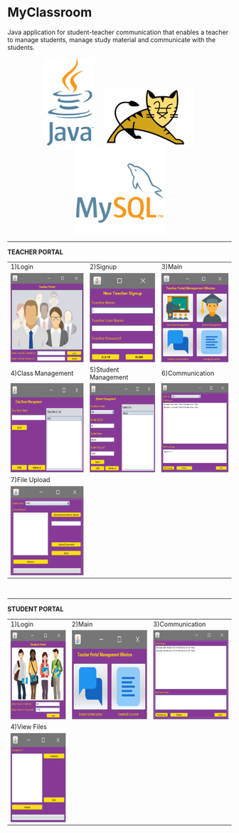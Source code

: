 # MyClassroom
Java application for student-teacher communication that enables a teacher to manage students, manage study material and communicate with the students. 
<p align="center">
  <img src="Resources/JavaLogo.png" height="200">&nbsp;&nbsp;&nbsp;&nbsp;&nbsp;&nbsp;<img src="Resources/ApacheTomcatLogo.png" width="200"><img src="Resources/MySQLLogo.png" width="200">
</p>

---
**TEACHER PORTAL**
<br>
<table>
  <!--ROW 1-->
  <tr>  
    <td>1)Login</td>
    <td>2)Signup</td>
    <td>3)Main</td>
  </tr>
  <tr>
    <td><img src="Resources/TeacherPortal-LOGIN.PNG" height="200"></td>
    <td><img src="Resources/TeacherPortal-SIGNUP.PNG" height="200"></td>
    <td><img src="Resources/TeacherPortal-MAIN.PNG" height="200"></td>
  </tr>
  <!--ROW 2-->
  <tr>  
    <td>4)Class Management</td>
    <td>5)Student Management</td>
    <td>6)Communication</td>
  </tr>
  <tr>
    <td><img src="Resources/TeacherPortal-CLASSMANAGEMENT.PNG" height="200"></td>
    <td><img src="Resources/TeacherPortal-STUDENTMANAGEMENT.PNG" height="200"></td>
    <td><img src="Resources/TeacherPortal-CHAT.PNG" height="200"></td>
  </tr>
  <!--ROW 3-->
  <tr>  
    <td>7)File Upload</td>
  </tr>
  <tr> 
    <td><img src="Resources/TeacherPortal-FILES.PNG" height="200"></td>
  </tr>
</table>
<br>

---
**STUDENT PORTAL**
<br>
<table>
  <!--ROW 1-->
  <tr>  
    <td>1)Login</td>
    <td>2)Main</td>
    <td>3)Communication</td>
  </tr>
  <tr>
    <td><img src="Resources/StudentPortal-LOGIN.PNG" height="200"></td>
    <td><img src="Resources/StudentPortal-MAIN.PNG" height="200"></td>
    <td><img src="Resources/StudentPortal-CHAT.PNG" height="200"></td>
  </tr>
  <!--ROW 2-->
  <tr>  
    <td>4)View Files</td>
  </tr>
  <tr>
    <td><img src="Resources/StudentPortal-FILES.PNG" height="200"></td>
  </tr>
</table>

